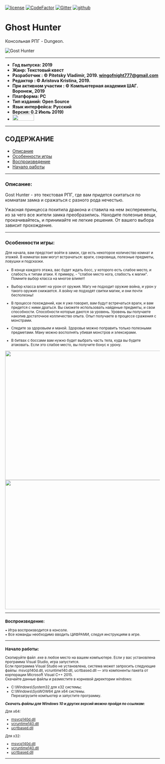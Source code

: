 [![license](https://img.shields.io/github/license/mashape/apistatus.svg)](https://github.com/itstep-vrn/GhostHunter/blob/master/LICENSE) [![CodeFactor](https://www.codefactor.io/repository/github/itstep-vrn/ghosthunter/badge)](https://www.codefactor.io/repository/github/itstep-vrn/ghosthunter) [![Gitter](https://badges.gitter.im/itstep-vrn/GhostHunter.svg)](https://gitter.im/itstep-vrn/GhostHunter?utm_source=badge&utm_medium=badge&utm_campaign=pr-badge) 
[![github](https://github.githubassets.com/favicon.ico)](https://github.com/wingofnight)

# Ghost Hunter
Консольная РПГ - Dungeon. 

![Gost Hunter](https://github.com/itstep-vrn/GhostHunter/blob/master/logo.png "Gost Hunter")

***
- **Год выпуска: 2019**
- **Жанр: Текстовый квест**
- **Разработчик : © Pitetsky Vladimir, 2019. wingofnight777@gmail.com**
- **Редактор : © Aristova Kristina, 2019.**
- **При активном участии : © Компьютерная академия ШАГ. Воронеж, 2019**
- **Платформа: PC**
- **Тип изданий: Open Source**
- **Язык интерфейса: Русский**
- **Версия: 0.2 Июль 2019)**
- [<img src=https://github.com/itstep-vrn/GhostHunter/blob/master/trello-logo.png width="70" height="20"/>](https://trello.com/b/gnGnyvbp/gosthunter)
***
## СОДЕРЖАНИЕ
- [Описание](#descript)
- [Особенности игры](#chu)  
- [Воспроизведение](#relis)  
- [Начало работы](#Get)  
***

### <a name = "descript"> Описание: </a>

Gost Hunter - это текстовая РПГ, где вам придется скитаться по комнатам замка и сражаться с разного рода нечестью. 
  
Ужасная принцесса похитила дракона и ставила на нем эксперементы, из за чего все жители замка преобразились.
Находите полезные вещи, прокачивайтесь, и принимайте не легкие решения. От вашего выбора зависит прохождение.
***

### <a name="chu"> Особенности игры: </a>

<small>Для начала, вам предстоит войти в замок, где есть некоторое количество комнат и этажей.
В комнатах вам могут встрачаться: враги, сокровища, полезные предметы, ловушки и подсказки. 
- В конце каждого этажа, вас будет ждать босс, у которого есть слабое место, и слабость к типам
атаки. К примеру, - "слабое место нога, слабость к магии". Помните выбор класса на многое влияет!

- Выбор класса влият на урон от оружия. Магу не подходит оружие война, и урон у такого оружия
снижается. А войну не подходят свитки магии, и они почти бесполезны!

- В процессе похождений, как я уже говорил, вам будут встречаться враги, и вам придется
с ними драться. Вы сможете использовать найденые предметы, и свои способности. Способности 
которые даются за уровень. Уровень вы получаете накопив достаточное колличество опыта.
Опыт получаете в процессе сражения с монстрами. 

- Следите за здоровьем и маной. Здоровье можно поправить только полезными предметами.
Ману можно восполнять убивая монстров и элексирами.

- В битвах с боссами вам нужно будет выбрать часть тела, куда вы будете атаковать. 
Если это слабое место, вы получите бонус к урону.

<img src=https://github.com/itstep-vrn/GhostHunter/blob/master/image.gif  width="620" height="420" />
<img src=https://github.com/itstep-vrn/GhostHunter/blob/master/image%20(22).gif  width="620" height="420" />

***
### <a name="relis"> Воспроизведение:</a>

•	Игра воспроизводится в консоле.  
•	Все команды необходимо вводить ЦИФРАМИ, следуя инструкциям в игре.  

***
### <a name="Get">Начало работы:</a>

Скопируйте файл .exe в любое место на вашем компьютере. Если у вас установлена программа Visual Studio, игра запустится.  
Если программа Visual Studio не установлена, система может запросить следующие файлы: msvcp140d.dll, vcruntime140.dll, ucrtbased.dll —  это компоненты пакета от корпорации Microsoft Visual C++ 2015.  
Скачайте данные файлы и разместите в корневой директории windows:  
- C:\Windows\System32 для x32 системы;
- C:\Windows\SysWOW64 для x64 системы.  
Перезагрузите компьютер и запустите программу.

***Скачать файлы для Windows 10 и других версий можно пройдя по ссылкам:***  

Для x64:  

- [msvcp140d.dll](http://dlltop.ru//files/msvcp140d-64.zip)  
-	[vcruntime140.dll](http://dlltop.ru//files/vcruntime140-64.zip)  
-	[ucrtbased.dll](http://dlltop.ru//files/ucrtbase-64.zip )  

Для x32: 

-	[msvcp140d.dll](http://dlltop.ru//files/msvcp140d.zip)  
-	[vcruntime140.dll](http://dlltop.ru//files/vcruntime140.zip)  
-	[ucrtbased.dll](http://dlltop.ru//files/ucrtbase.zip)  


***
